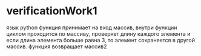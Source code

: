 # verificationWork1
язык python 
функция принимает на вход массив, внутри функции циклом проходится по массиву, проверяет длину каждого элемента и если длина элемента больше равна 3, то элемент сохраняется в другой массив.
функция возвращает массив2
